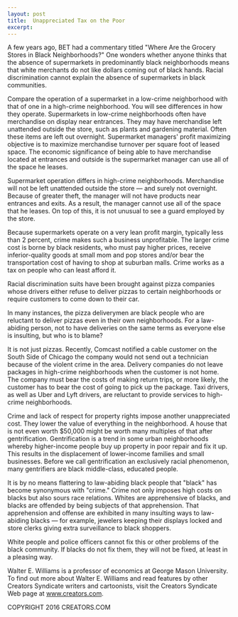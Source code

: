```yaml
---
layout: post
title:  Unappreciated Tax on the Poor
excerpt:
---
```


A few years ago, BET had a commentary titled "Where Are the Grocery Stores in Black Neighborhoods?" One wonders whether anyone thinks that the absence of supermarkets in predominantly black neighborhoods means that white merchants do not like dollars coming out of black hands. Racial discrimination cannot explain the absence of supermarkets in black communities.

Compare the operation of a supermarket in a low-crime neighborhood with that of one in a high-crime neighborhood. You will see differences in how they operate. Supermarkets in low-crime neighborhoods often have merchandise on display near entrances. They may have merchandise left unattended outside the store, such as plants and gardening material. Often these items are left out overnight. Supermarket managers' profit maximizing objective is to maximize merchandise turnover per square foot of leased space. The economic significance of being able to have merchandise located at entrances and outside is the supermarket manager can use all of the space he leases.

Supermarket operation differs in high-crime neighborhoods. Merchandise will not be left unattended outside the store — and surely not overnight. Because of greater theft, the manager will not have products near entrances and exits. As a result, the manager cannot use all of the space that he leases. On top of this, it is not unusual to see a guard employed by the store.

Because supermarkets operate on a very lean profit margin, typically less than 2 percent, crime makes such a business unprofitable. The larger crime cost is borne by black residents, who must pay higher prices, receive inferior-quality goods at small mom and pop stores and/or bear the transportation cost of having to shop at suburban malls. Crime works as a tax on people who can least afford it.

Racial discrimination suits have been brought against pizza companies whose drivers either refuse to deliver pizzas to certain neighborhoods or require customers to come down to their car.

 In many instances, the pizza deliverymen are black people who are reluctant to deliver pizzas even in their own neighborhoods. For a law-abiding person, not to have deliveries on the same terms as everyone else is insulting, but who is to blame?

It is not just pizzas. Recently, Comcast notified a cable customer on the South Side of Chicago the company would not send out a technician because of the violent crime in the area. Delivery companies do not leave packages in high-crime neighborhoods when the customer is not home. The company must bear the costs of making return trips, or more likely, the customer has to bear the cost of going to pick up the package. Taxi drivers, as well as Uber and Lyft drivers, are reluctant to provide services to high-crime neighborhoods.

Crime and lack of respect for property rights impose another unappreciated cost. They lower the value of everything in the neighborhood. A house that is not even worth $50,000 might be worth many multiples of that after gentrification. Gentrification is a trend in some urban neighborhoods whereby higher-income people buy up property in poor repair and fix it up. This results in the displacement of lower-income families and small businesses. Before we call gentrification an exclusively racial phenomenon, many gentrifiers are black middle-class, educated people.

It is by no means flattering to law-abiding black people that "black" has become synonymous with "crime." Crime not only imposes high costs on blacks but also sours race relations. Whites are apprehensive of blacks, and blacks are offended by being subjects of that apprehension. That apprehension and offense are exhibited in many insulting ways to law-abiding blacks — for example, jewelers keeping their displays locked and store clerks giving extra surveillance to black shoppers.

White people and police officers cannot fix this or other problems of the black community. If blacks do not fix them, they will not be fixed, at least in a pleasing way.

Walter E. Williams is a professor of economics at George Mason University. To find out more about Walter E. Williams and read features by other Creators Syndicate writers and cartoonists, visit the Creators Syndicate Web page at www.creators.com.

COPYRIGHT 2016 CREATORS.COM
